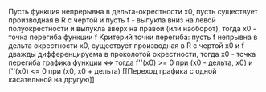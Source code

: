 Пусть функция непрерывна в дельта-окрестности x0, пусть существует производная в R с чертой и пусть f - выпукла вниз на левой полуокрестности и выпукла вверх на правой (или наоборот), тогда x0 - точка перегиба функции f
Критерий точки перегиба:
пусть f непрывна в дельта окрестности x0, существует производная в R с чертой x0 и f - дважды дифференцируема в проколотой окрестности, тогда x0 - точка перегиба графика функции <=> тогда f''(x0) >= 0 при (x0 - дельта, x0) и f''(x0) <= 0 при (x0, x0 + дельта)
[[Переход графика с одной касательной на другую]]
